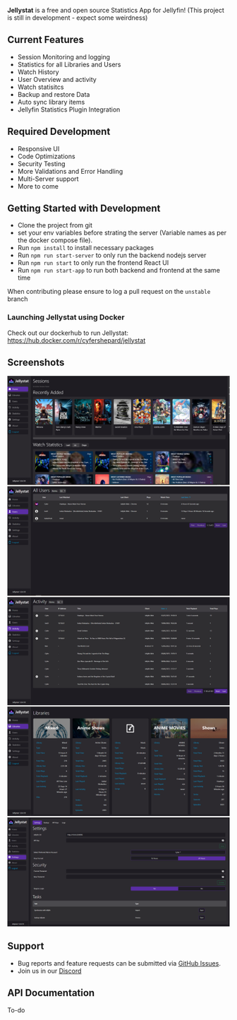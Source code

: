<p align="center">

**Jellystat** is a free and open source Statistics App for Jellyfin! (This project is still in development - expect some weirdness)

## Current Features

- Session Monitoring and logging
- Statistics for all Libraries and Users
- Watch History
- User Overview and activity
- Watch statisitcs
- Backup and restore Data
- Auto sync library items
- Jellyfin Statistics Plugin Integration

## Required Development
- Responsive UI
- Code Optimizations
- Security Testing
- More Validations and Error Handling
- Multi-Server support
- More to come

## Getting Started with Development
- Clone the project from git
- set your env variables before strating the server (Variable names as per the docker compose file).
- Run `npm install` to install necessary packages
- Run `npm run start-server` to only run the backend nodejs server
- Run `npm run start` to only run the frontend React UI
- Run `npm run start-app` to run both backend and frontend at the same time

When contributing please ensure to log a pull request on the `unstable` branch

### Launching Jellystat using Docker

Check out our dockerhub to run Jellystat:
https://hub.docker.com/r/cyfershepard/jellystat

## Screenshots

<img src="./screenshots/Home.PNG">
<img src="./screenshots/Users.PNG">
<img src="./screenshots/Activity.PNG">
<img src="./screenshots/Libraries.PNG">
<img src="./screenshots/settings.PNG">

## Support

- Bug reports and feature requests can be submitted via [GitHub Issues](https://github.com/CyferShepard/Jellystat/issues).
- Join us in our [Discord](https://discord.gg/9SMBj2RyEe)

## API Documentation

To-do
